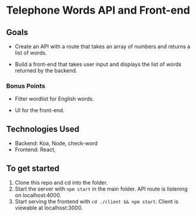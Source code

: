 # Telephone Words API and Front-end

## Goals
+ Create an API with a route that takes an array of numbers and returns a list of words.
- Build a front-end that takes user input and displays the list of words returned by the backend.

### Bonus Points
+ Filter wordlist for English words.
- UI for the front-end.

## Technologies Used
- Backend: Koa, Node, check-word
- Frontend: React, 

## To get started
1. Clone this repo and cd into the folder.
2. Start the server with ```npm start``` in the main folder. API route is listening on localhost:4000.
3. Start serving the frontend with ```cd ./client && npm start```. Client is viewable at localhost:3000.
